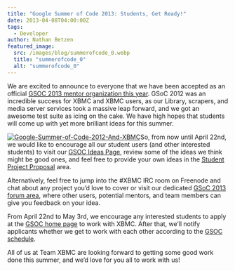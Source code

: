 ```yaml
---
title: "Google Summer of Code 2013: Students, Get Ready!"
date: 2013-04-08T04:00:00Z
tags:
  - Developer
author: Nathan Betzen
featured_image:
  src: /images/blog/summerofcode_0.webp
  title: "summerofcode_0"
  alt: "summerofcode_0"
---
```


We are excited to announce to everyone that we have been accepted as an official [GSOC 2013 mentor organization this year](http://www.google-melange.com/gsoc/org/google/gsoc2013/xbmc "XBMC at GSOC"). GSoC 2012 was an incredible success for XBMC and XBMC users, as our Library, scrapers, and media server services took a massive leap forward, and we got an awesome test suite as icing on the cake. We have high hopes that students will come up with yet more brilliant ideas for this summer.

[![Google-Summer-of-Code-2012-And-XBMC](/images/blog/GoogleSummerofCode-XBMC_2013-300x152.webp "Google-Summer-of-Code-2013-And-XBMC")](/images/blog/GoogleSummerofCode-XBMC_2013.webp)So, from now until April 22nd, we would like to encourage all our student users (and other interested students) to visit our [GSOC Ideas Page](https://kodi.wiki/view/Google_Summer_of_Code_2013 "XBMC GSOC Ideas page"), review some of the ideas we think might be good ones, and feel free to provide your own ideas in the [Student Project Proposal](https://kodi.wiki/view/Google_Summer_of_Code_2013 "GSOC Student ideas for XBMC") area.

Alternatively, feel free to jump into the #XBMC IRC room on Freenode and chat about any project you’d love to cover or visit our dedicated [GSoC 2013 forum area](https://forum.kodi.tv/forumdisplay.php?fid=191 "GSOC 2013 Development forum"), where other users, potential mentors, and team members can give you feedback on your idea.

From April 22nd to May 3rd, we encourage any interested students to apply at the [GSOC home page](http://www.google-melange.com/gsoc/homepage/google/gsoc2013 "GSOC home page") to work with XBMC. After that, we’ll notify applicants whether we get to work with each other according to the [GSOC schedule](http://www.google-melange.com/gsoc/events/google/gsoc2013 "GSOC Schedule").

All of us at Team XBMC are looking forward to getting some good work done this summer, and we’d love for you all to work with us!
